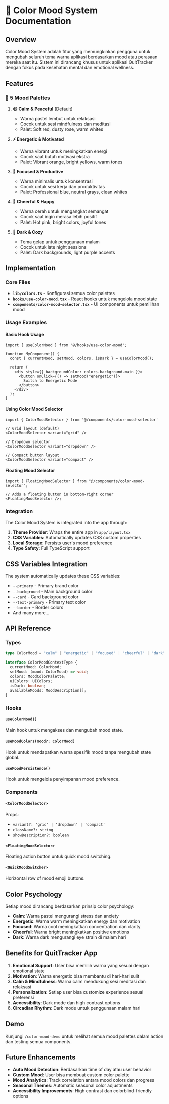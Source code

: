# 🎨 Color Mood System Documentation

## Overview

Color Mood System adalah fitur yang memungkinkan pengguna untuk mengubah seluruh tema warna aplikasi berdasarkan mood atau perasaan mereka saat itu. Sistem ini dirancang khusus untuk aplikasi QuitTracker dengan fokus pada kesehatan mental dan emotional wellness.

## Features

### 🌈 5 Mood Palettes

1. **😌 Calm & Peaceful** (Default)

   - Warna pastel lembut untuk relaksasi
   - Cocok untuk sesi mindfulness dan meditasi
   - Palet: Soft red, dusty rose, warm whites

2. **⚡ Energetic & Motivated**

   - Warna vibrant untuk meningkatkan energi
   - Cocok saat butuh motivasi ekstra
   - Palet: Vibrant orange, bright yellows, warm tones

3. **🎯 Focused & Productive**

   - Warna minimalis untuk konsentrasi
   - Cocok untuk sesi kerja dan produktivitas
   - Palet: Professional blue, neutral grays, clean whites

4. **🌈 Cheerful & Happy**

   - Warna cerah untuk mengangkat semangat
   - Cocok saat ingin merasa lebih positif
   - Palet: Hot pink, bright colors, joyful tones

5. **🌙 Dark & Cozy**
   - Tema gelap untuk penggunaan malam
   - Cocok untuk late night sessions
   - Palet: Dark backgrounds, light purple accents

## Implementation

### Core Files

- **`lib/colors.ts`** - Konfigurasi semua color palettes
- **`hooks/use-color-mood.tsx`** - React hooks untuk mengelola mood state
- **`components/color-mood-selector.tsx`** - UI components untuk pemilihan mood

### Usage Examples

#### Basic Hook Usage

```tsx
import { useColorMood } from "@/hooks/use-color-mood";

function MyComponent() {
  const { currentMood, setMood, colors, isDark } = useColorMood();

  return (
    <div style={{ backgroundColor: colors.background.main }}>
      <button onClick={() => setMood("energetic")}>
        Switch to Energetic Mode
      </button>
    </div>
  );
}
```

#### Using Color Mood Selector

```tsx
import { ColorMoodSelector } from '@/components/color-mood-selector'

// Grid layout (default)
<ColorMoodSelector variant="grid" />

// Dropdown selector
<ColorMoodSelector variant="dropdown" />

// Compact button layout
<ColorMoodSelector variant="compact" />
```

#### Floating Mood Selector

```tsx
import { FloatingMoodSelector } from "@/components/color-mood-selector";

// Adds a floating button in bottom-right corner
<FloatingMoodSelector />;
```

### Integration

The Color Mood System is integrated into the app through:

1. **Theme Provider**: Wraps the entire app in `app/layout.tsx`
2. **CSS Variables**: Automatically updates CSS custom properties
3. **Local Storage**: Persists user's mood preference
4. **Type Safety**: Full TypeScript support

## CSS Variables Integration

The system automatically updates these CSS variables:

- `--primary` - Primary brand color
- `--background` - Main background color
- `--card` - Card background color
- `--text-primary` - Primary text color
- `--border` - Border colors
- And many more...

## API Reference

### Types

```typescript
type ColorMood = "calm" | "energetic" | "focused" | "cheerful" | "dark";

interface ColorMoodContextType {
  currentMood: ColorMood;
  setMood: (mood: ColorMood) => void;
  colors: MoodColorPalette;
  uiColors: UIColors;
  isDark: boolean;
  availableMoods: MoodDescription[];
}
```

### Hooks

#### `useColorMood()`

Main hook untuk mengakses dan mengubah mood state.

#### `useMoodColors(mood?: ColorMood)`

Hook untuk mendapatkan warna spesifik mood tanpa mengubah state global.

#### `useMoodPersistence()`

Hook untuk mengelola penyimpanan mood preference.

### Components

#### `<ColorMoodSelector>`

Props:

- `variant?: 'grid' | 'dropdown' | 'compact'`
- `className?: string`
- `showDescription?: boolean`

#### `<FloatingMoodSelector>`

Floating action button untuk quick mood switching.

#### `<QuickMoodSwitcher>`

Horizontal row of mood emoji buttons.

## Color Psychology

Setiap mood dirancang berdasarkan prinsip color psychology:

- **Calm**: Warna pastel mengurangi stress dan anxiety
- **Energetic**: Warna warm meningkatkan energy dan motivation
- **Focused**: Warna cool meningkatkan concentration dan clarity
- **Cheerful**: Warna bright meningkatkan positive emotions
- **Dark**: Warna dark mengurangi eye strain di malam hari

## Benefits for QuitTracker App

1. **Emotional Support**: User bisa memilih warna yang sesuai dengan emotional state
2. **Motivation**: Warna energetic bisa membantu di hari-hari sulit
3. **Calm & Mindfulness**: Warna calm mendukung sesi meditasi dan relaksasi
4. **Personalization**: Setiap user bisa customize experience sesuai preferensi
5. **Accessibility**: Dark mode dan high contrast options
6. **Circadian Rhythm**: Dark mode untuk penggunaan malam hari

## Demo

Kunjungi `/color-mood-demo` untuk melihat semua mood palettes dalam action dan testing semua components.

## Future Enhancements

- **Auto Mood Detection**: Berdasarkan time of day atau user behavior
- **Custom Mood**: User bisa membuat custom color palette
- **Mood Analytics**: Track correlation antara mood colors dan progress
- **Seasonal Themes**: Automatic seasonal color adjustments
- **Accessibility Improvements**: High contrast dan colorblind-friendly options
